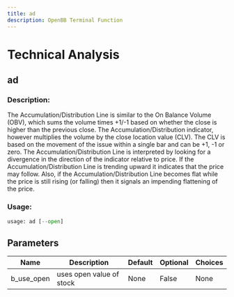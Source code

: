 ```yaml
---
title: ad
description: OpenBB Terminal Function
---
```


# Technical Analysis

## ad

### Description: 

The Accumulation/Distribution Line is similar to the On Balance Volume (OBV), which sums the volume times +1/-1 based on whether the close is higher than the previous close. The Accumulation/Distribution indicator, however multiplies the volume by the close location value (CLV). The CLV is based on the movement of the issue within a single bar and can be +1, -1 or zero. The Accumulation/Distribution Line is interpreted by looking for a divergence in the direction of the indicator relative to price. If the Accumulation/Distribution Line is trending upward it indicates that the price may follow. Also, if the Accumulation/Distribution Line becomes flat while the price is still rising (or falling) then it signals an impending flattening of the price.

### Usage: 
```python
usage: ad [--open]
```

## Parameters

| Name | Description | Default | Optional | Choices |
| ---- | ----------- | ------- | -------- | ------- |
| b_use_open | uses open value of stock | None | False | None |


